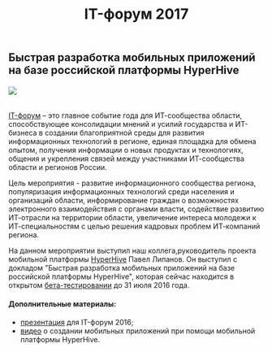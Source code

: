 ﻿---
layout: post
title: IT-форум 2017
created_at: 2017-04-01
language: ru
representation_img: /img/posts/news-itf.png
description: 1 апреля 2017 года мы мы приняли участие в ежегодном ИТ-форуме "Современные информационные технологии" в городе Вологда
---

## Быстрая разработка мобильных приложений на базе российской платформы HyperHive  

###### ![](/img/posts/itf.png)

[IT-форум][con] – это главное событие года для ИТ-сообщества области, способствующее консолидации мнений и усилий государства и ИТ-бизнеса в создании благоприятной среды для развития информационных технологий в регионе, единая площадка для обмена опытом, получения информации о новых продуктах и технологиях, общения и укрепления связей между участниками ИТ-сообщества области и регионов России.  

Цель мероприятия - развитие информационного сообщества региона, популяризация информационных технологий среди населения и организаций области, информирование граждан о возможностях электронного взаимодействия с органами власти, содействие развитию ИТ-отрасли на территории области, увеличение интереса молодежи к  ИТ-специальностям с целью решения кадровых проблем ИТ-компаний региона.  

На данном мероприятии выступил наш коллега,руководитель проекта мобильной платформы [HyperHive][hh] Павел Липанов. Он выступил с докладом "Быстрая разработка мобильных приложений на базе российской платформы HyperHive", которая сейчас находится в открытом [бета-тестировании][eap] до 31 июля 2016 года.  

#### **Дополнительные материалы:**   

* [презентация][pres] для IT-форум 2016;  
* [видео][tube] о создании мобильных приложений при помощи мобильной платформы HyperHive.  

[//]: #
   [eap]:<http://eigenmethod.ru/2017/04/18/hh-reliz.ru.html>
   [hh]: <http://eigenmethod.ru/products/hh/>
   [tube]: <https://www.youtube.com/watch?v=7bhegv1JR_Y>
   [con]: <http://itforum2016.gov35.ru/>
   [pres]: <http://eigenmethod.ru/pres/hhr.pdf>